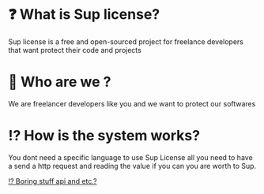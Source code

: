 # ❓ What is Sup license?



Sup license is a free and open-sourced project for freelance developers that want protect their code and projects

# 🙎 Who are we ?



We are freelancer developers like you and we want to protect our softwares&#x20;


# ⁉️ How is the system works?

You dont need a specific language to use Sup License all you need to have a send a http request and reading the value if you can you are worth to Sup.


[⁉️ Boring stuff api and etc.?](requests.md)
